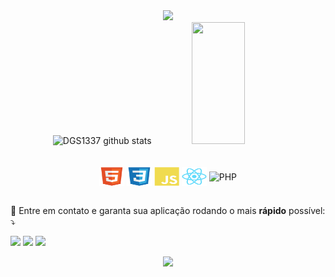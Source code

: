 <div style="text-align: center;">
    <img src="https://capsule-render.vercel.app/api?type=waving&color=161b22" />
</div>

<div align="center">

<div style="text-align: center;">
  <img width="49%" height="195px" src="https://github-readme-stats-sigma-five.vercel.app/api?username=kauamalves&show_icons=true&count_private=true&hide_border=true&title_color=ecf2f8&icon_color=0d1117&text_color=FFFFFF&bg_color=0d1117" alt="DGS1337 github stats" /> 
  <img width="41%" height="195px" src="https://github-readme-stats-sigma-five.vercel.app/api/top-langs/?username=kauamalves&layout=compact&hide_border=true&title_color=ecf2f8&text_color=FFFFFF&bg_color=0d1117" />
</div>

</div>

</br>

 <div align="center">
<div style="display: inline_block"><br>
  <img align="center" alt="HTML" height="30" width="40" src="https://raw.githubusercontent.com/devicons/devicon/master/icons/html5/html5-original.svg">
  <img align="center" alt="CSS" height="30" width="40" src="https://raw.githubusercontent.com/devicons/devicon/master/icons/css3/css3-original.svg">
  <img align="center" alt="JS" height="30" width="40" src="https://raw.githubusercontent.com/devicons/devicon/master/icons/javascript/javascript-plain.svg">
  <img align="center" alt="REACT" height="30" width="40" src="https://raw.githubusercontent.com/devicons/devicon/master/icons/react/react-original.svg">
  <img align="center" alt="PHP" height="40" width="55" src="https://cdn.jsdelivr.net/gh/devicons/devicon/icons/php/php-original.svg" />
</div>
 </div>

 </br>

<p align="left">
  💌 Entre em contato e garanta sua aplicação rodando o mais <b>rápido</b> possível: ⤵️
</p>

<p align="left">

  <a href="https://www.instagram.com/justkmzs/" alt="Instagram" target='_blank'>
  <img src="https://img.shields.io/badge/-Instagram-DF0174?style=flat-round&labelColor=DF0174&logo=instagram&logoColor=white&link=https://www.instagram.com/justkmzs/"/></a>

  <a href="https://www.linkedin.com/in/kauamalves/" alt="LinkedIn" target='_blank'>
  <img src="https://img.shields.io/badge/-Linkedin-0e76a8?style=flat-round&logo=Linkedin&logoColor=white&link=https://www.linkedin.com/in/kauamalves/" /></a>

  <a href="mailto:kauademeloalves.kk@gmail.com" alt="Gmail" target='_blank'>
  <img src="https://img.shields.io/badge/-Gmail-FF0000?style=flat-round&labelColor=FF0000&logo=gmail&logoColor=white&link=mailto:kauademeloalves.kk@gmail.com" /></a>
</p>


<div style="text-align: center;">
    <img src="https://capsule-render.vercel.app/api?type=waving&color=161b22&height=120&section=footer"/>
</div>
